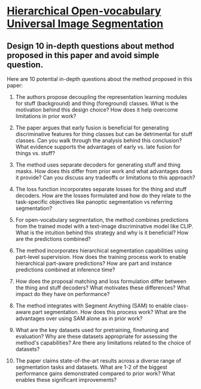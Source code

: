 # [Hierarchical Open-vocabulary Universal Image Segmentation](https://arxiv.org/abs/2307.00764)

## Design 10 in-depth questions about method proposed in this paper and avoid simple question.

 Here are 10 potential in-depth questions about the method proposed in this paper:

1. The authors propose decoupling the representation learning modules for stuff (background) and thing (foreground) classes. What is the motivation behind this design choice? How does it help overcome limitations in prior work?

2. The paper argues that early fusion is beneficial for generating discriminative features for thing classes but can be detrimental for stuff classes. Can you walk through the analysis behind this conclusion? What evidence supports the advantages of early vs. late fusion for things vs. stuff?

3. The method uses separate decoders for generating stuff and thing masks. How does this differ from prior work and what advantages does it provide? Can you discuss any tradeoffs or limitations to this approach?

4. The loss function incorporates separate losses for the thing and stuff decoders. How are the losses formulated and how do they relate to the task-specific objectives like panoptic segmentation vs referring segmentation?

5. For open-vocabulary segmentation, the method combines predictions from the trained model with a text-image discriminative model like CLIP. What is the intuition behind this strategy and why is it beneficial? How are the predictions combined?

6. The method incorporates hierarchical segmentation capabilities using part-level supervision. How does the training process work to enable hierarchical part-aware predictions? How are part and instance predictions combined at inference time?

7. How does the proposal matching and loss formulation differ between the thing and stuff decoders? What motivates these differences? What impact do they have on performance?

8. The method integrates with Segment Anything (SAM) to enable class-aware part segmentation. How does this process work? What are the advantages over using SAM alone as in prior work?

9. What are the key datasets used for pretraining, finetuning and evaluation? Why are these datasets appropriate for assessing the method's capabilities? Are there any limitations related to the choice of datasets?

10. The paper claims state-of-the-art results across a diverse range of segmentation tasks and datasets. What are 1-2 of the biggest performance gains demonstrated compared to prior work? What enables these significant improvements?
